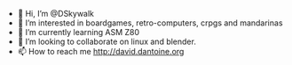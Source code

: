 - 👋 Hi, I’m @DSkywalk
- 👀 I’m interested in boardgames, retro-computers, crpgs and mandarinas
- 🌱 I’m currently learning ASM Z80
- 💞️ I’m looking to collaborate on linux and blender.
- 📫 How to reach me http://david.dantoine.org

<!---
DSkywalk/DSkywalk is a ✨ special ✨ repository because its `README.md` (this file) appears on your GitHub profile.
You can click the Preview link to take a look at your changes.
--->
